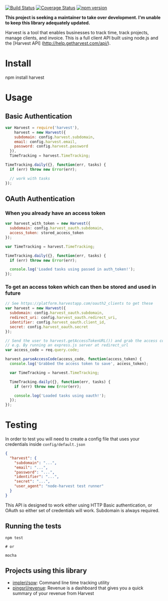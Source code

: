 [![Build Status](https://travis-ci.org/log0ymxm/node-harvest.svg?branch=master)](https://travis-ci.org/log0ymxm/node-harvest)
[![Coverage Status](https://coveralls.io/repos/log0ymxm/node-harvest/badge.svg?branch=master)](https://coveralls.io/r/log0ymxm/node-harvest?branch=master)
[![npm version](https://badge.fury.io/js/harvest.svg)](http://badge.fury.io/js/harvest)


**This project is seeking a maintainer to take over development. I'm unable to keep this library adequately updated.**

Harvest is a tool that enables businesses to track time, track projects, manage clients, and invoice. This is a full client API built using node.js and the [Harvest API] (http://help.getharvest.com/api/).

# Install

  npm install harvest

# Usage

## Basic Authentication

```js
var Harvest = require('harvest'),
	harvest = new Harvest({
    subdomain: config.harvest.subdomain,
    email: config.harvest.email,
    password: config.harvest.password
  }),
  TimeTracking = harvest.TimeTracking;

TimeTracking.daily({}, function(err, tasks) {
  if (err) throw new Error(err);

  // work with tasks
});
```

## OAuth Authentication

### When you already have an access token

```js
var harvest_with_token = new Harvest({
  subdomain: config.harvest_oauth.subdomain,
  access_token: stored_access_token
});

var TimeTracking = harvest.TimeTracking;

TimeTracking.daily({}, function(err, tasks) {
  if (err) throw new Error(err);

  console.log('Loaded tasks using passed in auth_token!');
});
```

### To get an access token which can then be stored and used in future

```js
// See https://platform.harvestapp.com/oauth2_clients to get these
var harvest = new Harvest({
  subdomain: config.harvest_oauth.subdomain,
  redirect_uri: config.harvest_oauth.redirect_uri,
  identifier: config.harvest_oauth.client_id,
  secret: config.harvest_oauth.secret
});

// Send the user to harvest.getAccessTokenURL()) and grab the access code passed as a get parameter
// e.g. By running an express.js server at redirect_url
var access_code = req.query.code;

harvest.parseAccessCode(access_code, function(access_token) {
  console.log('Grabbed the access token to save', access_token);

  var TimeTracking = harvest.TimeTracking;

  TimeTracking.daily({}, function(err, tasks) {
    if (err) throw new Error(err);

    console.log('Loaded tasks using oauth!');
  });
});
```

# Testing

In order to test you will need to create a config file that uses your credentials inside `config/default.json`

```json
{
  "harvest": {
    "subdomain": "...",
    "email": "...",
    "password": "...",
    "identifier": "...",
    "secret": "...",
    "user_agent": "node-harvest test runner"
  }
}
```

This API is designed to work either using HTTP Basic authentication, or OAuth so either set of credentials will work. Subdomain is always required.

## Running the tests

    npm test

    # or

    mocha

## Projects using this library

- [impleri/sow](https://github.com/impleri/sow): Command line time tracking utility
- [pingsrl/revenue](https://github.com/pingsrl/revenue): Revenue is a dashboard that gives you a quick summary of your revenue from Harvest
